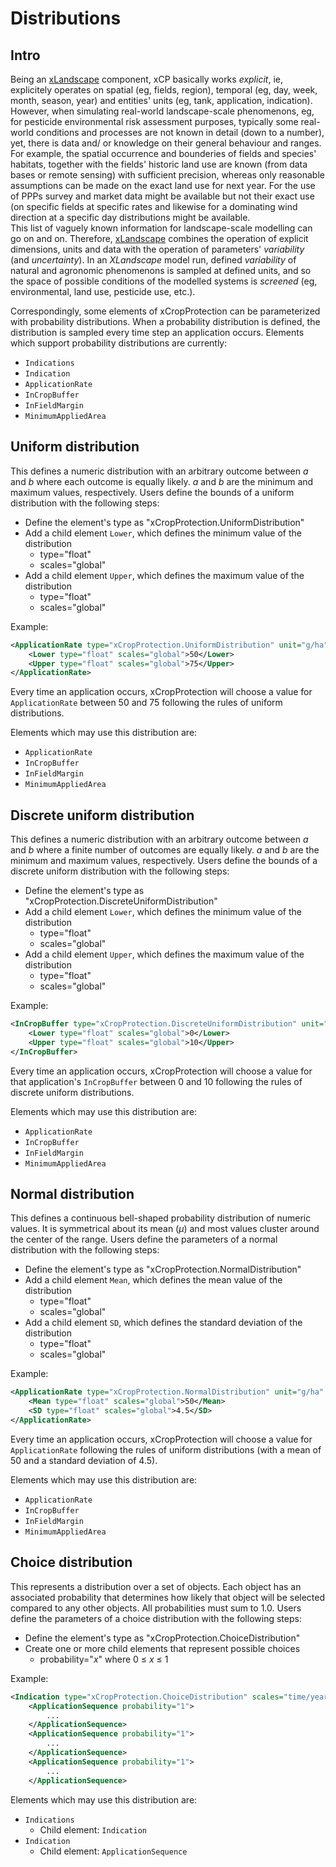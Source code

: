 # Distributions

## Intro
Being an [xLandscape](../xLandscape/xLandscape-intro.md) component, xCP basically works *explicit*, ie, explicitely operates on spatial (eg, fields, region), temporal (eg, day, week, month, season, year) and entities' units (eg, tank, application, indication). However, when simulating real-world landscape-scale phenomenons, eg, for pesticide environmental risk assessment purposes, typically some real-world conditions and processes are not known in detail (down to a number), yet, there is data and/ or knowledge on their general behaviour and ranges. For example, the spatial occurrence and bounderies of fields and species' habitats, together with the fields' historic land use are known (from data bases or remote sensing) with sufficient precision, whereas only reasonable assumptions can be made on the exact land use for next year. For the use of PPPs survey and market data might be available but not their exact use (on specific fields at specific rates and likewise for a dominating wind direction at a specific day distributions might be available.   
This list of vaguely known information for landscape-scale modelling can go on and on. Therefore, [xLandscape](../xLandscape/xLandscape-intro.md) combines the operation of explicit dimensions, units and data with the operation of parameters' *variability* (and *uncertainty*). In an *XLandscape* model run, defined *variability* of natural and agronomic phenomenons is sampled at defined units, and so the space of possible conditions of the modelled systems is *screened* (eg, environmental, land use, pesticide use, etc.).   

Correspondingly, some elements of xCropProtection can be parameterized with probability distributions. When a probability distribution is defined, the distribution is sampled every time step an application occurs. Elements which support probability distributions are currently:

- `Indications`
- `Indication`
- `ApplicationRate`
- `InCropBuffer`
- `InFieldMargin`
- `MinimumAppliedArea`

## Uniform distribution

This defines a numeric distribution with an arbitrary outcome between *a* and *b* where each outcome is equally likely. *a* and *b* are the minimum and maximum values, respectively. Users define the bounds of a uniform distribution with the following steps:

- Define the element's type as "xCropProtection.UniformDistribution"
- Add a child element `Lower`, which defines the minimum value of the distribution
    - type="float"
    - scales="global"
- Add a child element `Upper`, which defines the maximum value of the distribution
    - type="float"
    - scales="global"

Example:

``` xml
<ApplicationRate type="xCropProtection.UniformDistribution" unit="g/ha" scales="time/year, space/base_geometry">
    <Lower type="float" scales="global">50</Lower>
    <Upper type="float" scales="global">75</Upper> 
</ApplicationRate>
```

Every time an application occurs, xCropProtection will choose a value for `ApplicationRate` between 50 and 75 following the rules of uniform distributions.

Elements which may use this distribution are:

- `ApplicationRate`
- `InCropBuffer`
- `InFieldMargin`
- `MinimumAppliedArea`

## Discrete uniform distribution

This defines a numeric distribution with an arbitrary outcome between *a* and *b* where a finite number of outcomes are equally likely. *a* and *b* are the minimum and maximum values, respectively. Users define the bounds of a discrete uniform distribution with the following steps:

- Define the element's type as "xCropProtection.DiscreteUniformDistribution"
- Add a child element `Lower`, which defines the minimum value of the distribution
    - type="float"
    - scales="global"
- Add a child element `Upper`, which defines the maximum value of the distribution
    - type="float"
    - scales="global"

Example:

``` xml
<InCropBuffer type="xCropProtection.DiscreteUniformDistribution" unit="m" scales="time/year, space/base_geometry">
    <Lower type="float" scales="global">0</Lower>
    <Upper type="float" scales="global">10</Upper> 
</InCropBuffer>
```

Every time an application occurs, xCropProtection will choose a value for that application's `InCropBuffer` between 0 and 10 following the rules of discrete uniform distributions.

Elements which may use this distribution are:

- `ApplicationRate`
- `InCropBuffer`
- `InFieldMargin`
- `MinimumAppliedArea`

## Normal distribution

This defines a continuous bell-shaped probability distribution of numeric values. It is symmetrical about its mean (*μ*) and most values cluster around the center of the range. Users define the parameters of a normal distribution with the following steps:

- Define the element's type as "xCropProtection.NormalDistribution"
- Add a child element `Mean`, which defines the mean value of the distribution
    - type="float"
    - scales="global"
- Add a child element `SD`, which defines the standard deviation of the distribution
    - type="float"
    - scales="global"

Example:

``` xml
<ApplicationRate type="xCropProtection.NormalDistribution" unit="g/ha" scales="time/year, space/base_geometry">
    <Mean type="float" scales="global">50</Mean>
    <SD type="float" scales="global">4.5</SD> 
</ApplicationRate>
```

Every time an application occurs, xCropProtection will choose a value for `ApplicationRate` following the rules of uniform distributions (with a mean of 50 and a standard deviation of 4.5).

Elements which may use this distribution are:

- `ApplicationRate`
- `InCropBuffer`
- `InFieldMargin`
- `MinimumAppliedArea`

## Choice distribution

This represents a distribution over a set of objects. Each object has an associated probability that determines how likely that object will be selected compared to any other objects. All probabilities must sum to 1.0. Users define the parameters of a choice distribution with the following steps:

- Define the element's type as "xCropProtection.ChoiceDistribution"
- Create one or more child elements that represent possible choices
    - probability="*x*" where 0 ≤ *x* ≤  1

Example:

``` xml
<Indication type="xCropProtection.ChoiceDistribution" scales="time/year, space/base_geometry">
    <ApplicationSequence probability="1">
        ...
    </ApplicationSequence>
    <ApplicationSequence probability="1">
        ...
    </ApplicationSequence>
    <ApplicationSequence probability="1">
        ...
    </ApplicationSequence>
```

Elements which may use this distribution are:

- `Indications`
    - Child element: `Indication`
- `Indication`
    - Child element: `ApplicationSequence`